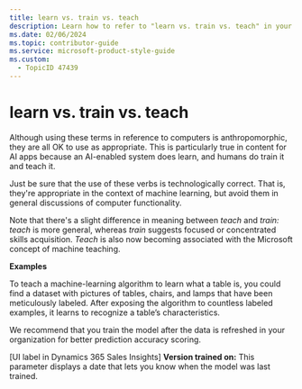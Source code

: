 ```yaml
---
title: learn vs. train vs. teach
description: Learn how to refer to "learn vs. train vs. teach" in your content.
ms.date: 02/06/2024
ms.topic: contributor-guide
ms.service: microsoft-product-style-guide
ms.custom:
  - TopicID 47439
---
```



# learn vs. train vs. teach

Although using these terms in reference to computers is anthropomorphic, they are all OK to use as appropriate. This is particularly true in content for AI apps because an AI-enabled system does learn, and humans do train it and teach it.

Just be sure that the use of these verbs is technologically correct. That is, they're appropriate in the context of machine learning, but avoid them in general discussions of computer functionality.

Note that there's a slight difference in meaning between *teach* and *train: teach* is more general, whereas *train* suggests focused or concentrated skills acquisition. *Teach* is also now becoming associated with the Microsoft concept of machine teaching.

**Examples** 

To teach a machine-learning algorithm to learn what a table is, you could find a dataset with pictures of tables, chairs, and lamps that have been meticulously labeled. After exposing the algorithm to countless labeled examples, it learns to recognize a table’s characteristics.

We recommend that you train the model after the data is refreshed in your organization for better prediction accuracy scoring.

[UI label in Dynamics 365 Sales Insights] **Version trained on:** This parameter displays a date that lets you know when the model was last trained.

